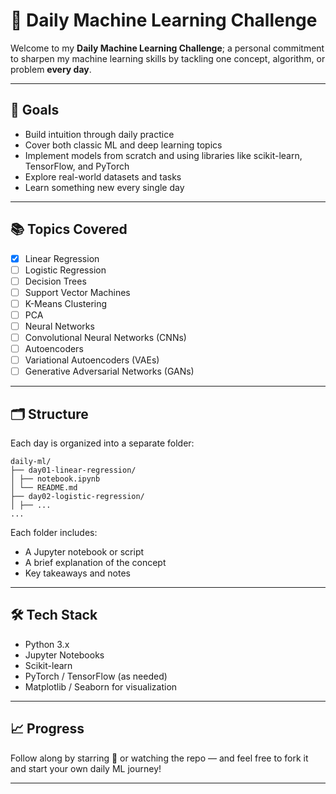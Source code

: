 # 🧠 Daily Machine Learning Challenge

Welcome to my **Daily Machine Learning Challenge**; a personal commitment to sharpen my machine learning skills by tackling one concept, algorithm, or problem **every day**.

---

## 🚀 Goals

- Build intuition through daily practice
- Cover both classic ML and deep learning topics
- Implement models from scratch and using libraries like scikit-learn, TensorFlow, and PyTorch
- Explore real-world datasets and tasks
- Learn something new every single day

---

## 📚 Topics Covered

- [x] Linear Regression
- [ ] Logistic Regression
- [ ] Decision Trees
- [ ] Support Vector Machines
- [ ] K-Means Clustering
- [ ] PCA
- [ ] Neural Networks
- [ ] Convolutional Neural Networks (CNNs)
- [ ] Autoencoders
- [ ] Variational Autoencoders (VAEs)
- [ ] Generative Adversarial Networks (GANs)

---

## 🗂 Structure

Each day is organized into a separate folder:

``` 
daily-ml/
├── day01-linear-regression/
│ ├── notebook.ipynb
│ └── README.md
├── day02-logistic-regression/
│ ├── ...
...
``` 


Each folder includes:
- A Jupyter notebook or script
- A brief explanation of the concept
- Key takeaways and notes

---

## 🛠 Tech Stack

- Python 3.x
- Jupyter Notebooks
- Scikit-learn
- PyTorch / TensorFlow (as needed)
- Matplotlib / Seaborn for visualization

---

## 📈 Progress

Follow along by starring 🌟 or watching the repo — and feel free to fork it and start your own daily ML journey!

---
